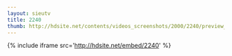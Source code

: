```yaml
---
layout: sieutv
title: 2240
thumb: http://hdsite.net/contents/videos_screenshots/2000/2240/preview_360p.mp4.jpg
---
```

{% include iframe src='http://hdsite.net/embed/2240' %}
 
